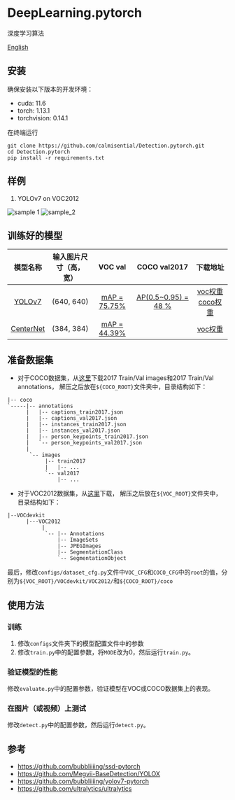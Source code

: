 # DeepLearning.pytorch
深度学习算法

[English](https://github.com/calmisential/Detection.pytorch/blob/main/README_EN.md)
## 安装
确保安装以下版本的开发环境：
- cuda: 11.6
- torch: 1.13.1
- torchvision: 0.14.1

在终端运行
```commandline
git clone https://github.com/calmisential/Detection.pytorch.git
cd Detection.pytorch
pip install -r requirements.txt
```

## 样例
1. YOLOv7 on VOC2012

![sample 1](https://github.com/calmisential/Detection.pytorch/blob/main/performance/2010_006598%402023-03-24-12-36-57.jpg) 
![sample_2](https://github.com/calmisential/Detection.pytorch/blob/main/performance/2010_006639%402023-03-24-12-36-57.jpg)

## 训练好的模型
|                     模型名称                      | 输入图片尺寸（高，宽） |     VOC val      |      COCO val2017       |                                                                                     下载地址                                                                                     |  
|:---------------------------------------------:|:----:|:----------------:|:-----------------------:|:----------------------------------------------------------------------------------------------------------------------------------------------------------------------------:|
|  [YOLOv7](https://arxiv.org/abs/2207.02696)   | (640, 640)  | [mAP = 75.75%](https://github.com/calmisential/Detection.pytorch/blob/main/performance/yolov7_voc_val.txt) | [AP(0.5~0.95) = 48 %](https://github.com/calmisential/Detection.pytorch/blob/main/performance/yolov7_coco_val2017.txt) | [voc权重](https://github.com/calmisential/Detection.pytorch/releases/download/YOLOv7_weights-voc/YOLOv7_voc_final.pth) [coco权重](https://github.com/bubbliiiing/yolov7-pytorch) |
| [CenterNet](https://arxiv.org/abs/1904.07850) | (384, 384) | [mAP = 44.39%](https://github.com/calmisential/Detection.pytorch/blob/main/performance/centernet_voc_val.txt)|  |                         [voc权重](https://github.com/calmisential/Detection.pytorch/releases/download/CenterNet_weights_voc/CenterNet_voc_weights.pth)                         |

## 准备数据集
- 对于COCO数据集，从[这里](https://cocodataset.org/#download)下载2017 Train/Val images和2017 Train/Val annotations，
解压之后放在`${COCO_ROOT}`文件夹中，目录结构如下：
```
|-- coco
`-----|-- annotations
      |   |-- captions_train2017.json
      |   |-- captions_val2017.json
      |   |-- instances_train2017.json
      |   |-- instances_val2017.json
      |   |-- person_keypoints_train2017.json
      |   `-- person_keypoints_val2017.json
      |
       `-- images
            |-- train2017
            |   |-- ... 
            `-- val2017
                |-- ... 
```
- 对于VOC2012数据集，从[这里](http://host.robots.ox.ac.uk/pascal/VOC/voc2012/index.html#devkit)下载，
解压之后放在`${VOC_ROOT}`文件夹中，目录结构如下：
```
|--VOCdevkit
      |---VOC2012
           |
            `-- |-- Annotations
                |-- ImageSets
                |-- JPEGImages
                |-- SegmentationClass
                `-- SegmentationObject
```
最后，修改`configs/dataset_cfg.py`文件中`VOC_CFG`和`COCO_CFG`中的`root`的值，分别为`${VOC_ROOT}/VOCdevkit/VOC2012/`和`${COCO_ROOT}/coco`

## 使用方法
### 训练
1. 修改`configs`文件夹下的模型配置文件中的参数
2. 修改`train.py`中的配置参数，将`MODE`改为0，然后运行`train.py`。

### 验证模型的性能
修改`evaluate.py`中的配置参数，验证模型在VOC或COCO数据集上的表现。

### 在图片（或视频）上测试
修改`detect.py`中的配置参数，然后运行`detect.py`。

## 参考
- https://github.com/bubbliiiing/ssd-pytorch
- https://github.com/Megvii-BaseDetection/YOLOX
- https://github.com/bubbliiiing/yolov7-pytorch
- https://github.com/ultralytics/ultralytics
